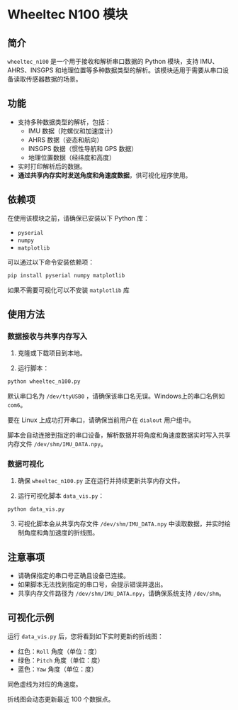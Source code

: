 # Wheeltec N100 模块

## 简介

`wheeltec_n100` 是一个用于接收和解析串口数据的 Python 模块，支持 IMU、AHRS、INSGPS 和地理位置等多种数据类型的解析。该模块适用于需要从串口设备读取传感器数据的场景。

## 功能

- 支持多种数据类型的解析，包括：
  - IMU 数据（陀螺仪和加速度计）
  - AHRS 数据（姿态和航向）
  - INSGPS 数据（惯性导航和 GPS 数据）
  - 地理位置数据（经纬度和高度）
- 实时打印解析后的数据。
- **通过共享内存实时发送角度和角速度数据**，供可视化程序使用。

## 依赖项

在使用该模块之前，请确保已安装以下 Python 库：

- `pyserial`
- `numpy`
- `matplotlib`

可以通过以下命令安装依赖项：

```bash
pip install pyserial numpy matplotlib
```

如果不需要可视化可以不安装 `matplotlib` 库

## 使用方法

### 数据接收与共享内存写入

1. 克隆或下载项目到本地。

2. 运行脚本：

```bash
python wheeltec_n100.py
```

  默认串口名为 `/dev/ttyUSB0` ，请确保该串口名无误。Windows上的串口名例如 `com6`。

  要在 Linux 上成功打开串口，请确保当前用户在 `dialout` 用户组中。

  脚本会自动连接到指定的串口设备，解析数据并将角度和角速度数据实时写入共享内存文件 `/dev/shm/IMU_DATA.npy`。

### 数据可视化

1. 确保 `wheeltec_n100.py` 正在运行并持续更新共享内存文件。

2. 运行可视化脚本 `data_vis.py`：

```bash
python data_vis.py
```

3. 可视化脚本会从共享内存文件 `/dev/shm/IMU_DATA.npy` 中读取数据，并实时绘制角度和角加速度的折线图。

## 注意事项

- 请确保指定的串口号正确且设备已连接。
- 如果脚本无法找到指定的串口号，会提示错误并退出。
- 共享内存文件路径为 `/dev/shm/IMU_DATA.npy`，请确保系统支持 `/dev/shm`。

## 可视化示例

运行 `data_vis.py` 后，您将看到如下实时更新的折线图：

- 红色：`Roll` 角度（单位：度）
- 绿色：`Pitch` 角度（单位：度）
- 蓝色：`Yaw` 角度（单位：度）

同色虚线为对应的角速度。

折线图会动态更新最近 100 个数据点。
